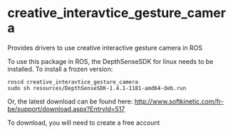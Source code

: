 creative_interavtice_gesture_camera
===================================

Provides drivers to use creative interactive gesture camera in ROS

To use this package in ROS, the DepthSenseSDK for linux needs to be installed. To install a frozen version:

```
roscd creative_interavtice_gesture_camera
sudo sh resources/DepthSenseSDK-1.4.1-1181-amd64-deb.run
```

Or, the latest download can be found here:
http://www.softkinetic.com/fr-be/support/download.aspx?EntryId=517

To download, you will need to create a free account
